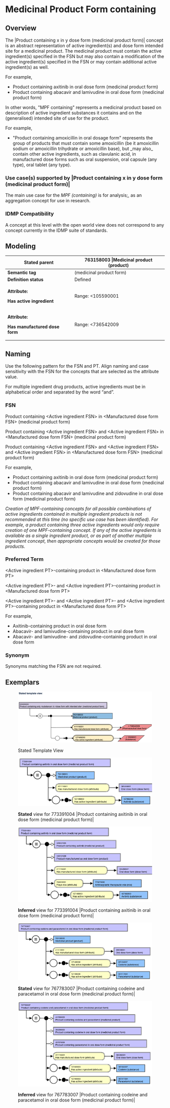 # Medicinal Product Form containing

## Overview

The |Product containing x in y dose form (medicinal product form)| concept is an abstract representation of active ingredient(s) and dose form intended site for a medicinal product. The medicinal product must contain the active ingredient(s) specified in the FSN but may also contain a modification of the active ingredient(s) specified in the FSN or may contain additional active ingredient(s) as well.

For example,

* Product containing axitinib in oral dose form (medicinal product form)
* Product containing abacavir and lamivudine in oral dose form (medicinal product form)

In other words, "MPF containing" represents a medicinal product based on description of active ingredient substances it contains and on the (generalised) intended site of use for the product.

For example,

* "Product containing amoxicillin in oral dosage form" represents the group of products that must contain some amoxicillin (be it amoxicillin sodium or amoxicillin trihydrate or amoxicillin base), but  \_may also\_ contain other active ingredients, such as clavulanic acid, in manufactured dose forms such as oral suspension, oral capsule (any type), oral tablet (any type).&#x20;

### Use case(s) supported by |Product containing x in y dose form (medicinal product form)|

The main use case for the _MPF (containing)_ is for analysis;, as an aggregation concept for use in research.

### IDMP Compatibility

A concept at this level with the open world view does not correspond to any concept currently in the IDMP suite of standards.

## Modeling

| **Stated parent**                                                                    | 763158003 \|Medicinal product (product)                                                                                                                                                                                                                                                                                                                                                                                                                                                                                                                                                                                                                                                                                                                                                                                                                                                                        |
| ------------------------------------------------------------------------------------ | -------------------------------------------------------------------------------------------------------------------------------------------------------------------------------------------------------------------------------------------------------------------------------------------------------------------------------------------------------------------------------------------------------------------------------------------------------------------------------------------------------------------------------------------------------------------------------------------------------------------------------------------------------------------------------------------------------------------------------------------------------------------------------------------------------------------------------------------------------------------------------------------------------------- |
| **Semantic tag**                                                                     | (medicinal product form)                                                                                                                                                                                                                                                                                                                                                                                                                                                                                                                                                                                                                                                                                                                                                                                                                                                                                       |
| **Definition status**                                                                | Defined                                                                                                                                                                                                                                                                                                                                                                                                                                                                                                                                                                                                                                                                                                                                                                                                                                                                                                        |
| <p><strong>Attribute:</strong></p><p><strong>Has active ingredient</strong></p>      | <p>Range: &#x3C;105590001 |Substance (substance)|, excluding concepts representing structural groupers, dispositions, or roles</p><p>Cardinality: 1..*</p><p>There is no technical limit on the number of Has active ingredient attributes that may be added to a concept; a practical limit may be imposed at a later date.</p><p>This attribute is grouped. </p>                                                                                                                                                                                                                                                                                                                                                                                                                                                                                                                                             |
| <p><strong>Attribute:</strong></p><p><strong>Has manufactured dose form</strong></p> | <p>Range: &#x3C;736542009 |Pharmaceutical dose form (dose form)</p><ul><li>Only descendants that are groupers representing intended site only (e.g. 385268001 |Oral dose form (dose form)|, 385287007 |Parenteral dose form (dose form)|)</li></ul><p>Cardinality: 1..1</p><p>Exceptions: </p><ul><li>385217004 |Conventional release gas for inhalation (dose form)| may be used as manufactured dose form for Medicinal product form concepts.</li><li>785898006 |Conventional release solution for irrigation (dose form)| does not have 736474004 |Has dose form intended site (attribute)| but can be used as a target for manufactured dose form for Medicinal product form concepts.</li></ul><p>Notes</p><ul><li>This attribute describes a grouping dose form concept for the medicinal product, where the grouping is the intended site for administration of the dose form of the product</li></ul> |

## Naming

Use the following pattern for the FSN and PT. Align naming and case sensitivity with the FSN for the concepts that are selected as the attribute value.

For multiple ingredient drug products, active ingredients must be in alphabetical order and separated by the word “and”.

### FSN

Product containing \<Active ingredient FSN> in \<Manufactured dose form FSN> (medicinal product form)

Product containing \<Active ingredient FSN> and \<Active ingredient FSN> in \<Manufactured dose form FSN> (medicinal product form)

Product containing \<Active ingredient FSN> and \<Active ingredient FSN> and \<Active ingredient FSN> in \<Manufactured dose form FSN> (medicinal product form)

For example,

* Product containing axitinib in oral dose form (medicinal product form)
* Product containing abacavir and lamivudine in oral dose form (medicinal product form)
* Product containing abacavir and lamivudine and zidovudine in oral dose form (medicinal product form)

_Creation of MPF-containing concepts for all possible combinations of active ingredients contained in multiple ingredient products is not recommended at this time (no specific use case has been identified). For example, a product containing three active ingredients would only require creation of one MPF-containing concept. If any of the active ingredients is available as a single ingredient product, or as part of another multiple ingredient concept, then appropriate concepts would be created for those products._

### Preferred Term

\<Active ingredient PT>-containing product in \<Manufactured dose form PT>

\<Active ingredient PT>- and \<Active ingredient PT>-containing product in \<Manufactured dose form PT>

\<Active ingredient PT>- and \<Active ingredient PT>- and \<Active ingredient PT>-containing product in \<Manufactured dose form PT>

For example,

* Axitinib-containing product in oral dose form
* Abacavir- and lamivudine-containing product in oral dose form
* Abacavir- and lamivudine- and zidovudine-containing product in oral dose form

### Synonym

Synonyms matching the FSN are not required.

## Exemplars

<figure><img src="../../../../../../../.gitbook/assets/image (20).png" alt=""><figcaption><p>Stated Template View</p></figcaption></figure>

<figure><img src="../../../../../../../.gitbook/assets/image (22).png" alt=""><figcaption><p><strong>Stated</strong> view for 773391004 |Product containing axitinib in oral dose form (medicinal product form)|</p></figcaption></figure>

<figure><img src="../../../../../../../.gitbook/assets/image (23).png" alt=""><figcaption><p><strong>Inferred</strong> view for 773391004 |Product containing axitinib in oral dose form (medicinal product form)|</p></figcaption></figure>

<figure><img src="../../../../../../../.gitbook/assets/image (24).png" alt=""><figcaption><p><strong>Stated</strong> view for 767783007 |Product containing codeine and paracetamol in oral dose form (medicinal product form)|</p></figcaption></figure>

<figure><img src="../../../../../../../.gitbook/assets/image (25).png" alt=""><figcaption><p><strong>Inferred</strong> view for 767783007 |Product containing codeine and paracetamol in oral dose form (medicinal product form)|</p></figcaption></figure>

<figure><img src="../../../../../../../authoring/pharmaceutical-and-biologic-product/images/174690705.png" alt=""><figcaption></figcaption></figure>
